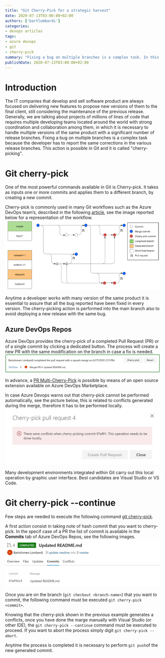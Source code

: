 ```yaml
---
title: "Git Cherry-Pick for a strategic harvest"
date: 2020-07-13T03:00:00+02:00
authors: ['bartlombardi']
categories:
- devops articles
tags:
- azure devops
- git
- cherry-pick
summary: "Fixing a bug on multiple branches is a complex task. In this article I will illustrate the Git cherry-pick command."
publishDate: 2020-07-13T03:00:00+02:00
---
```


# Introduction

The IT companies that develop and sell software product are always focused on delivering new features to propose new versions of them to the final client, still considering the maintenance of the previous release.
Generally, we are talking about projects of millions of lines of code that requires multiple developing teams located around the world with strong coordination and collaboration among them, in which it is necessary to handle multiple versions of the same product with a significant number of release branches. Fixing a bug on multiple branches is a complex task because the developer has to report the same corrections in the various release branches. This action is possible in Git and it is called "cherry-picking".

# Git cherry-pick

One of the most powerful commands available in Git is Cherry-pick. It takes as inputs one or more commits and applies them to a different branch, by creating a new commit. 

Cherry-pick is commonly used in many Git workflows such as the Azure DevOps team’s, described in the following [article](https://devblogs.microsoft.com/devops/improving-azure-devops-cherry-picking/), see the image reported below for a representation of the workflow.
![Cherry-Pick: way of working](cherry-pick-workflow.jpg)

Anytime a developer works with many version of the same product it is essential to assure that all the bug reported have been fixed in every version. The cherry-picking action is performed into the main branch also to avoid deploying a new release with the same bug.

## Azure DevOps Repos

Azure DevOps provides the cherry-pick of a completed Pull Request (PR) or of a single commit by clicking a dedicated button. The process will create a new PR with the same modification on the branch in case a fix is needed. 
![Cherry-Pick Azure DevOps](azdo-cp.jpg)

In advance, a [PR Multi-Cherry-Pick](https://github.com/microsoft/azure-repos-pr-multi-cherry-pick) is possible by means of an open source extension available on Azure DevOps Marketplace.

In case Azure Devops warns out that cherry-pick cannot be performed automatically, see the picture below, this is related to conflicts generated during the merge, therefore it has to be performed locally. 
![Azure DevOps conflict errors](azdo-cp-error.jpg)

Many development environments integrated within Git carry out this local operation by graphic user interface. Best candidates are Visual Studio or VS Code.

# Git cherry-pick --continue

Few steps are needed to execute the following command [git cherry-pick](https://git-scm.com/docs/git-cherry-pick). 

A first action consist in taking note of hash commit that you want to cherry-pick. In the specif case of a PR the list of commit is available in the **Commits** tab of Azure DevOps Repos, see the following images.
![Commit table on Azure DevOps](azdo-commits-tab.jpg)

Once you are on the branch (```git checkout <branch-name>```) that you want to commit, the following command must be executed ```git cherry-pick <commit>```.

Knowing that the cherry-pick shown in the previous example generates a conflicts, once you have done the marge manually with Visual Studio (or other IDE), the ```git cherry-pick --continue``` command must be executed to proceed. If you want to abort the process simply digit ```git cherry-pick --abort```.

Anytime the process is completed it is necessary to perform ```git push```of the new generated commit.
